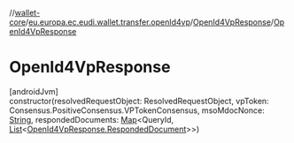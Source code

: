 //[wallet-core](../../../index.md)/[eu.europa.ec.eudi.wallet.transfer.openId4vp](../index.md)/[OpenId4VpResponse](index.md)/[OpenId4VpResponse](-open-id4-vp-response.md)

# OpenId4VpResponse

[androidJvm]\
constructor(resolvedRequestObject: ResolvedRequestObject, vpToken: Consensus.PositiveConsensus.VPTokenConsensus, msoMdocNonce: [String](https://kotlinlang.org/api/latest/jvm/stdlib/kotlin-stdlib/kotlin/-string/index.html), respondedDocuments: [Map](https://kotlinlang.org/api/latest/jvm/stdlib/kotlin-stdlib/kotlin.collections/-map/index.html)&lt;QueryId, [List](https://kotlinlang.org/api/latest/jvm/stdlib/kotlin-stdlib/kotlin.collections/-list/index.html)&lt;[OpenId4VpResponse.RespondedDocument](-responded-document/index.md)&gt;&gt;)
